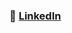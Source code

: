 ### 🔗 [LinkedIn](https://www.linkedin.com/in/chasepreston/)

<!---
cpreston123/cpreston123 is a ✨ special ✨ repository because its `README.md` (this file) appears on your GitHub profile.
You can click the Preview link to take a look at your changes.
--->
